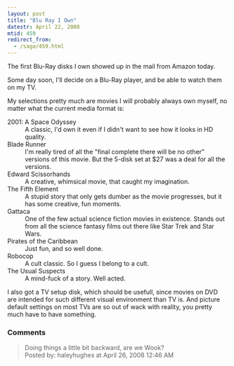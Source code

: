 ```yaml
---
layout: post
title: "Blu Ray I Own"
datestr: April 22, 2008
mtid: 459
redirect_from:
  - /saga/459.html
---
```


The first Blu-Ray disks I own showed up in the mail from Amazon today.

Some day soon, I'll decide on a Blu-Ray player, and be able to watch them on my TV.

My selections pretty much are movies I will probably always own myself, no matter what the current media format is:
<dl>
<dt>2001: A Space Odyssey</dt>
<dd>A classic, I'd own it even if I didn't want to see how it looks in HD quality.</dd>
<dt>Blade Runner</dt>
<dd>I'm really tired of all the "final complete there will be no other" versions of this movie.  But the 5-disk set at $27 was a deal for all the versions.</dd>
<dt>Edward Scissorhands</dt>
<dd>A creative, whimsical movie, that caught my imagination.</dd>
<dt>The Fifth Element</dt>
<dd>A stupid story that only gets dumber as the movie progresses, but it has some creative, fun moments.</dd>
<dt>Gattaca</dt>
<dd>One of the few actual science fiction movies in existence.  Stands out from all the science fantasy films out there like Star Trek and Star Wars.</dd>
<dt>Pirates of the Caribbean</dt>
<dd>Just fun, and so well done.</dd>
<dt>Robocop</dt>
<dd>A cult classic.  So I guess I belong to a cult.</dd>
<dt>The Usual Suspects</dt>
<dd>A mind-fuck of a story.  Well acted.</dd>
</dl>

I also got a TV setup disk, which should be usefull, since movies on DVD are intended for such different visual environment than TV is.  And picture default settings on most TVs are so out of wack with reality, you pretty much have to have something.

### Comments

<blockquote>
Doing things a little bit backward, are we Wook?
<div class="post-meta">Posted by: haleyhughes at April 26, 2008 12:46 AM</div> </blockquote>

